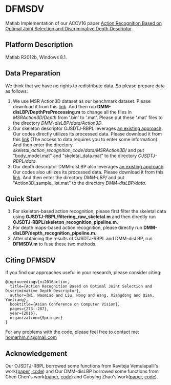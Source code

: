 DFMSDV
====

Matlab Implementation of our ACCV16 paper 
[Action Recognition Based on Optimal Joint Selection and Discriminative Depth Descriptor](https://link.springer.com/chapter/10.1007/978-3-319-54184-6_17).

Platform Description
----
Matlab R2012b, Windows 8.1.

Data Preparation
----
We think that we have no rights to redistribute data. So please prepare data as follows:
1. We use MSR Action3D dataset as our benchmark dataset. Please download it from this [link](https://www.uow.edu.au/~jz960/datasets/MSRAction3D.html). 
And then run **DMM-disLBP/DepthPreProcessing.m** to change all the files in *MSRAction3D/Depth* from '.bin' to '.mat'. 
Please put these '.mat' files to the directory *DMM-disLBP/data/Action3D*.
2. Our skeleton descriptor OJSDTJ-RBPL leverages [an existing approach](http://ravitejav.weebly.com/uploads/2/4/7/2/24725306/human_action_recognition_by_representing_3d_skeleton_as_point_in_lie_group.pdf). 
Our codes directly utilizes its processed data. Please download it from this [link](http://ravitejav.weebly.com/contact-form-for-action-recognition-code.html)
 (The access to data requires you to enter some information). 
 And then enter the directory *skeletal_action_recognition_code/data/MSRAction3D/* and put "body_model.mat" and "skeletal_data.mat" to the 
 directory *OJSDTJ-RBPL/data*.
3. Our depth descriptor DMM-disLBP also leverages [an existing approach](https://docs.google.com/viewer?a=v&pid=sites&srcid=ZGVmYXVsdGRvbWFpbnxjaGVucmVzZWFyY2hzaXRlfGd4OjMzMzcwNzY5YWViZDQ1MmY).
Our codes also utilizes its processed data. Please download it from this [link](https://sites.google.com/site/chenresearchsite/DMM-LBP.zip?attredirects=0&d=1).
And then enter the directory *DMM-LBP/* and put "Action3D_sample_list.mat" to the directory *DMM-disLBP/data*.

Quick Start
----
1. For skeleton-based action recognition, please first filter the skeletal data using **OJSDTJ-RBPL/filtering_raw_skeletal.m** 
and then directly run **OJSDTJ-RBPL/skeleton_recognition_pipeline.m**.
2. For depth maps-based action recognition, please directly run **DMM-disLBP/depth_recognition_pipeline.m**.
3. After obtaining the results of OJSDTJ-RBPL and DMM-disLBP, run **DFMSDV.m** to fuse these two methods. 

Citing DFMSDV
----
If you find our approaches useful in your research, please consider citing:
```
@inproceedings{ni2016action,
  title={Action Recognition Based on Optimal Joint Selection and Discriminative Depth Descriptor},
  author={Ni, Haomiao and Liu, Hong and Wang, Xiangdong and Qian, Yueliang},
  booktitle={Asian Conference on Computer Vision},
  pages={273--287},
  year={2016},
  organization={Springer}
}
```
For any problems with the code, please feel free to contact me: homerhm.ni@gmail.com

Acknowledgement
----
Our OJSDTJ-RBPL borrowed some functions from Raviteja Vemulapalli's work([paper](http://ravitejav.weebly.com/uploads/2/4/7/2/24725306/human_action_recognition_by_representing_3d_skeleton_as_point_in_lie_group.pdf)
,[code](http://ravitejav.weebly.com/contact-form-for-action-recognition-code.html)) 
and Our DMM-disLBP borrowed some functions from Chen Chen's work([paper](https://docs.google.com/viewer?a=v&pid=sites&srcid=ZGVmYXVsdGRvbWFpbnxjaGVucmVzZWFyY2hzaXRlfGd4OjMzMzcwNzY5YWViZDQ1MmY), 
[code](https://sites.google.com/site/chenresearchsite/DMM-LBP.zip?attredirects=0&d=1)) 
and Guoying Zhao's work([paper](https://www.sciencedirect.com/science/article/pii/S0031320312001604), [code](http://www.cse.oulu.fi/CMV/Downloads/LBPMatlab?action=AttachFile&do=view&target=disCLBP.zip)).


